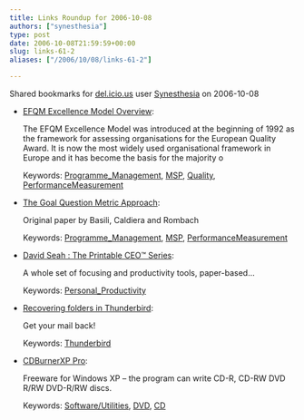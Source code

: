 ```yaml
---
title: Links Roundup for 2006-10-08
authors: ["synesthesia"]
type: post
date: 2006-10-08T21:59:59+00:00
slug: links-61-2 
aliases: ["/2006/10/08/links-61-2"]

---
```

Shared bookmarks for [del.icio.us][1] user  [Synesthesia][2] on 2006-10-08

  * [EFQM Excellence Model Overview][3]:
  
    The EFQM Excellence Model was introduced at the beginning of 1992 as the framework for assessing organisations for the European Quality Award. It is now the most widely used organisational framework in Europe and it has become the basis for the majority o
  
    Keywords: [Programme_Management][4], [MSP][5], [Quality][6], [PerformanceMeasurement][7]
  * [The Goal Question Metric Approach][8]:
  
    Original paper by Basili, Caldiera and Rombach
  
    Keywords: [Programme_Management][4], [MSP][5], [PerformanceMeasurement][7]
  * [David Seah : The Printable CEO™ Series][9]:
  
    A whole set of focusing and productivity tools, paper-based&#8230;
  
    Keywords: [Personal_Productivity][10]
  * [Recovering folders in Thunderbird][11]:
  
    Get your mail back!
  
    Keywords: [Thunderbird][12]
  * [CDBurnerXP Pro][13]:
  
    Freeware for Windows XP &#8211; the program can write CD-R, CD-RW DVD R/RW DVD-R/RW discs.
  
    Keywords: [Software/Utilities][14], [DVD][15], [CD][16]

 [1]: https://del.icio.us/
 [2]: https://del.icio.us/synesthesia
 [3]: https://www.efqm.org/Default.aspx?tabid=35 "https://www.efqm.org/Default.aspx?tabid=35"
 [4]: https://del.icio.us/synesthesia/Programme_Management
 [5]: https://del.icio.us/synesthesia/MSP
 [6]: https://del.icio.us/synesthesia/Quality
 [7]: https://del.icio.us/synesthesia/PerformanceMeasurement
 [8]: https://wwwagse.informatik.uni-kl.de/pubs/repository/basili94b/encyclo.gqm.pdf#search=%22goal%20question%20metric%22 "https://wwwagse.informatik.uni-kl.de/pubs/repository/basili94b/encyclo.gqm.pdf#search=%22goal%20question%20metric%22"
 [9]: https://www.davidseah.com/archives/2005/11/12/the-printable-ceo-series/ "https://www.davidseah.com/archives/2005/11/12/the-printable-ceo-series/"
 [10]: https://del.icio.us/synesthesia/Personal_Productivity
 [11]: https://kb.mozillazine.org/Disappearing_mail "https://kb.mozillazine.org/Disappearing_mail"
 [12]: https://del.icio.us/synesthesia/Thunderbird
 [13]: https://www.cdburnerxp.se/ "https://www.cdburnerxp.se/"
 [14]: https://del.icio.us/synesthesia/Software/Utilities
 [15]: https://del.icio.us/synesthesia/DVD
 [16]: https://del.icio.us/synesthesia/CD